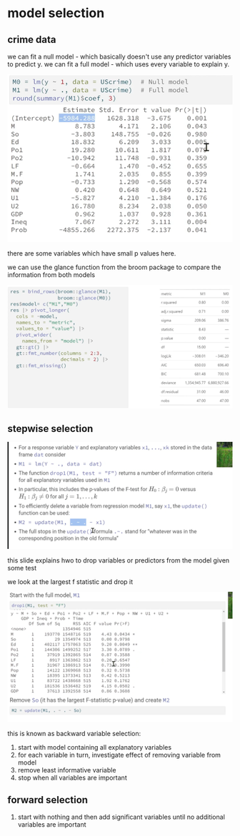 # model selection

## crime data

we can fit a null model - which basically doesn't use any predictor variables to predict y.
we can fit a full model - which uses every variable to explain y.

<p align="center">
    <img src="https://github.com/infernocadet/data2002/blob/main/graphics/b15.png" width="auto" height="auto">
</p>

there are some variables which have small p values here.

we can use the glance function from the broom package to compare the information from both models

<p align="center">
    <img src="https://github.com/infernocadet/data2002/blob/main/graphics/b16.png" width="auto" height="auto">
</p>

## stepwise selection

<p align="center">
    <img src="https://github.com/infernocadet/data2002/blob/main/graphics/b17.png" width="auto" height="auto">
</p>

this slide explains hwo to drop variables or predictors from the model given some test

we look at the largest f statistic and drop it

<p align="center">
    <img src="https://github.com/infernocadet/data2002/blob/main/graphics/b18.png" width="auto" height="auto">
</p>

this is known as backward variable selection:

1. start with model containing all explanatory variables
2. for each variable in turn, investigate effect of removing variable from model
3. remove least informative variable
4. stop when all variables are important

## forward selection

1. start with nothing and then add significant variables until no additional variables are important
